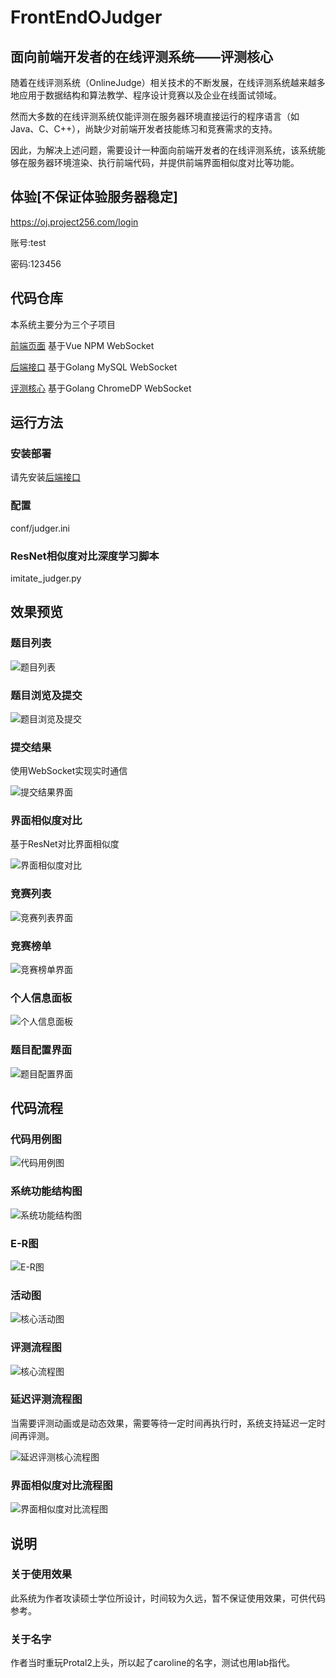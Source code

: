 # FrontEndOJudger
## 面向前端开发者的在线评测系统——评测核心

随着在线评测系统（OnlineJudge）相关技术的不断发展，在线评测系统越来越多地应用于数据结构和算法教学、程序设计竞赛以及企业在线面试领域。

然而大多数的在线评测系统仅能评测在服务器环境直接运行的程序语言（如Java、C、C++），尚缺少对前端开发者技能练习和竞赛需求的支持。

因此，为解决上述问题，需要设计一种面向前端开发者的在线评测系统，该系统能够在服务器环境渲染、执行前端代码，并提供前端界面相似度对比等功能。

## 体验[不保证体验服务器稳定]

https://oj.project256.com/login

账号:test

密码:123456

## 代码仓库

本系统主要分为三个子项目

[前端页面](https://github.com/SUTFutureCoder/FrontEndOJFrontEnd) 基于Vue NPM WebSocket

[后端接口](https://github.com/SUTFutureCoder/FrontEndOJGolang) 基于Golang MySQL WebSocket

[评测核心](https://github.com/SUTFutureCoder/FrontEndOJGolang) 基于Golang ChromeDP WebSocket

## 运行方法

### 安装部署

请先安装[后端接口](https://github.com/SUTFutureCoder/FrontEndOJGolang) 



### 配置

conf/judger.ini



### ResNet相似度对比深度学习脚本

imitate_judger.py



## 效果预览

### 题目列表

![题目列表](https://github.com/SUTFutureCoder/FrontEndOJGolang/blob/master/sample/image40.png?raw=true)

### 题目浏览及提交

![题目浏览及提交](https://github.com/SUTFutureCoder/FrontEndOJGolang/blob/master/sample/image41.png?raw=true)

### 提交结果

使用WebSocket实现实时通信

![提交结果界面](https://github.com/SUTFutureCoder/FrontEndOJGolang/blob/master/sample/image42.png?raw=true)

### 界面相似度对比

基于ResNet对比界面相似度

![界面相似度对比](https://github.com/SUTFutureCoder/FrontEndOJGolang/blob/master/sample/image43.png?raw=true)

### 竞赛列表

![竞赛列表界面](https://github.com/SUTFutureCoder/FrontEndOJGolang/blob/master/sample/image44.png?raw=true)

### 竞赛榜单

![竞赛榜单界面](https://github.com/SUTFutureCoder/FrontEndOJGolang/blob/master/sample/image45.png?raw=true)

### 个人信息面板

![个人信息面板](https://github.com/SUTFutureCoder/FrontEndOJGolang/blob/master/sample/image46.png?raw=true)

### 题目配置界面

![题目配置界面](https://github.com/SUTFutureCoder/FrontEndOJGolang/blob/master/sample/image48.png?raw=true)

## 代码流程

### 代码用例图

![代码用例图](https://github.com/SUTFutureCoder/FrontEndOJGolang/blob/master/sample/image21.png?raw=true)

### 系统功能结构图

![系统功能结构图](https://github.com/SUTFutureCoder/FrontEndOJGolang/blob/master/sample/image22.png?raw=true)

### E-R图

![E-R图](https://github.com/SUTFutureCoder/FrontEndOJGolang/blob/master/sample/image25.png?raw=true)

### 活动图

![核心活动图](https://github.com/SUTFutureCoder/FrontEndOJGolang/blob/master/sample/image30.png?raw=true)

### 评测流程图

![核心流程图](https://github.com/SUTFutureCoder/FrontEndOJGolang/blob/master/sample/image31.png?raw=true)

### 延迟评测流程图

当需要评测动画或是动态效果，需要等待一定时间再执行时，系统支持延迟一定时间再评测。

![延迟评测核心流程图](https://github.com/SUTFutureCoder/FrontEndOJGolang/blob/master/sample/image34.png?raw=true)

### 界面相似度对比流程图

![界面相似度对比流程图](https://github.com/SUTFutureCoder/FrontEndOJGolang/blob/master/sample/image38.png?raw=true)

## 说明

### 关于使用效果

此系统为作者攻读硕士学位所设计，时间较为久远，暂不保证使用效果，可供代码参考。

### 关于名字

作者当时重玩Protal2上头，所以起了caroline的名字，测试也用lab指代。
